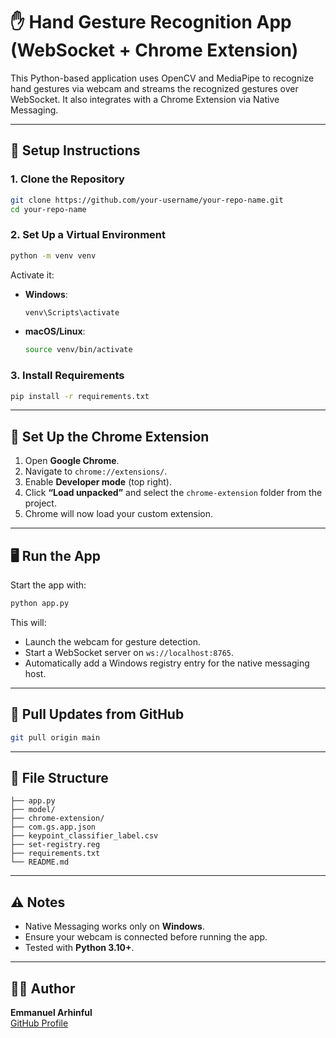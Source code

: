 # ✋ Hand Gesture Recognition App (WebSocket + Chrome Extension)

This Python-based application uses OpenCV and MediaPipe to recognize hand gestures via webcam and streams the recognized gestures over WebSocket. It also integrates with a Chrome Extension via Native Messaging.

---

## 🔧 Setup Instructions

### 1. Clone the Repository

```bash
git clone https://github.com/your-username/your-repo-name.git
cd your-repo-name
```

### 2. Set Up a Virtual Environment

```bash
python -m venv venv
```

Activate it:

- **Windows**:
  ```bash
  venv\Scripts\activate
  ```

- **macOS/Linux**:
  ```bash
  source venv/bin/activate
  ```

### 3. Install Requirements

```bash
pip install -r requirements.txt
```

---

## 🧩 Set Up the Chrome Extension

1. Open **Google Chrome**.
2. Navigate to `chrome://extensions/`.
3. Enable **Developer mode** (top right).
4. Click **“Load unpacked”** and select the `chrome-extension` folder from the project.
5. Chrome will now load your custom extension.

---

## 🖥️ Run the App

Start the app with:

```bash
python app.py
```

This will:
- Launch the webcam for gesture detection.
- Start a WebSocket server on `ws://localhost:8765`.
- Automatically add a Windows registry entry for the native messaging host.

---

## 🔄 Pull Updates from GitHub

```bash
git pull origin main
```

---

## 📁 File Structure

```
├── app.py
├── model/
├── chrome-extension/
├── com.gs.app.json
├── keypoint_classifier_label.csv
├── set-registry.reg
├── requirements.txt
└── README.md
```

---

## ⚠️ Notes

- Native Messaging works only on **Windows**.
- Ensure your webcam is connected before running the app.
- Tested with **Python 3.10+**.

---

## 👨‍💻 Author

**Emmanuel Arhinful**  
[GitHub Profile](https://github.com/arhinful)
